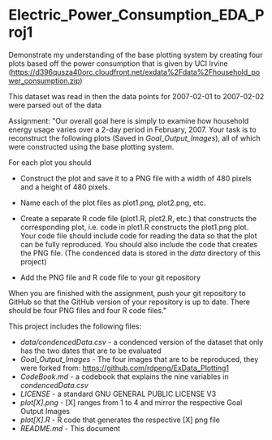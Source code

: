 # Electric_Power_Consumption_EDA_Proj1
Demonstrate my understanding of the base plotting system by creating four plots based off the power consumption that is given by UCI Irvine (https://d396qusza40orc.cloudfront.net/exdata%2Fdata%2Fhousehold_power_consumption.zip)

This dataset was read in then the data points for 2007-02-01 to 2007-02-02 were parsed out of the data  

Assignment:
"Our overall goal here is simply to examine how household energy usage varies over a 2-day period in February, 2007. Your task is to reconstruct the following plots (Saved in *Goal_Output_Images*), all of which were constructed using the base plotting system.

For each plot you should

* Construct the plot and save it to a PNG file with a width of 480 pixels and a height of 480 pixels.

* Name each of the plot files as plot1.png, plot2.png, etc.

* Create a separate R code file (plot1.R, plot2.R, etc.) that constructs the corresponding plot, i.e. code in plot1.R constructs the plot1.png plot. Your code file should include code for reading the data so that the plot can be fully reproduced. You should also include the code that creates the PNG file. (The condenced data is stored in the *data* directory of this project)

* Add the PNG file and R code file to your git repository

When you are finished with the assignment, push your git repository to GitHub so that the GitHub version of your repository is up to date. There should be four PNG files and four R code files."

This project includes the following files:

* *data/condencedData.csv* - a condenced version of the dataset that only has the two dates that are to be evaluated  
* *Goal_Output_Images* - The four images that are to be reproduced, they were forked from: https://github.com/rdpeng/ExData_Plotting1  
* *CodeBook.md* - a codebook that explains the nine variables in *condencedData.csv*  
* *LICENSE* - a standard GNU GENERAL PUBLIC LICENSE V3  
* *plot[X].png* - [X] ranges from 1 to 4 and mirror the respective Goal Output Images  
* *plot[X].R* - R code that generates the respective [X] png file  
* *README.md* - This document  
